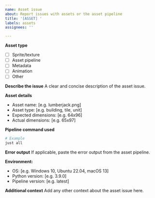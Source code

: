 ```yaml
---
name: Asset issue
about: Report issues with assets or the asset pipeline
title: '[ASSET] '
labels: assets
assignees: ''

---
```


**Asset type**
- [ ] Sprite/texture
- [ ] Asset pipeline
- [ ] Metadata
- [ ] Animation
- [ ] Other

**Describe the issue**
A clear and concise description of the asset issue.

**Asset details**
- Asset name: [e.g. lumberjack.png]
- Asset type: [e.g. building, tile, unit]
- Expected dimensions: [e.g. 64x96]
- Actual dimensions: [e.g. 65x97]

**Pipeline command used**
```bash
# Example
just all
```

**Error output**
If applicable, paste the error output from the asset pipeline.

**Environment:**
 - OS: [e.g. Windows 10, Ubuntu 22.04, macOS 13]
 - Python version: [e.g. 3.9.0]
 - Pipeline version: [e.g. latest]

**Additional context**
Add any other context about the asset issue here.